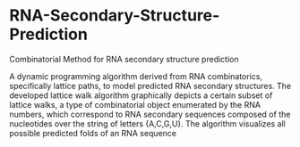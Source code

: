 # RNA-Secondary-Structure-Prediction
Combinatorial Method for RNA secondary structure prediction

A dynamic programming algorithm derived from RNA combinatorics, specifically lattice paths, to model predicted RNA secondary structures. The developed lattice walk algorithm graphically depicts a certain subset of lattice walks, a type of combinatorial object enumerated by the RNA numbers, which correspond to RNA secondary sequences composed of the nucleotides over the string of letters \{A,C,G,U\}. The algorithm visualizes all possible predicted folds of an RNA sequence
